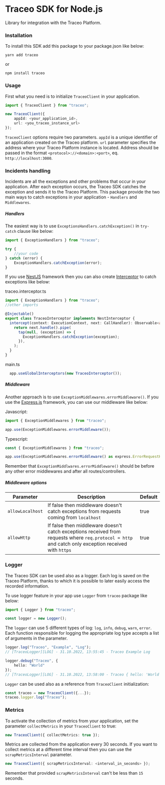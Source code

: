 # Traceo SDK for Node.js
Library for integration with the Traceo Platform.

### Installation
To install this SDK add this package to your package.json like below:
```
yarn add traceo
```
or
```
npm install traceo
```

### Usage
First what you need is to initialize `TraceoClient` in your application.
```ts
import { TraceoClient } from "traceo";

new TraceoClient({
    appId: <your_application_id>,
    url: <you_traceo_instance_url>
});
```

`TraceoClient` options require two parameters. `appId` is a unique identifier of an application created on the Traceo platform. `url` parameter specifies the address where your Traceo Platform instance is located. Address should be passed in the format `<protocol>://<domain>:<port>`, eq. `http://localhost:3000`.

### Incidents handling
Incidents are all the exceptions and other problems that occur in your application. After each exception occurs, the Traceo SDK catches the exception and sends it to the Traceo Platform. This package provide the two main ways to catch exceptions in your application - `Handlers` and `Middlewares`.

##### Handlers
The easiest way is to use `ExceptionsHandlers.catchException()` in `try-catch` clause like below:
```ts
import { ExceptionHandlers } from "traceo";

try {
    //your code
} catch (error) {
    ExceptionHandlers.catchException(error);
}
```

If you use [NestJS](https://nestjs.com/) framework then you can also create [Interceptor](https://docs.nestjs.com/interceptors) to catch exceptions like below:

traceo.interceptor.ts
```ts
import { ExceptionHandlers } from "traceo";
//other imports

@Injectable()
export class TraceoInterceptor implements NestInterceptor {
  intercept(context: ExecutionContext, next: CallHandler): Observable<any> {
    return next.handle().pipe(
      tap(null, (exception) => {
        ExceptionHandlers.catchException(exception);
      }),
    );
  }
}
```

main.ts
```ts
  app.useGlobalInterceptors(new TraceoInterceptor());
```

##### Middleware
Another approach is to use `ExceptionMiddlewares.errorMiddleware()`. If you use the [Express.js](https://expressjs.com/) framework, you can use our middleware like below:

Javascript:
```js
import { ExceptionMiddlewares } from "traceo";

app.use(ExceptionMiddlewares.errorMiddleware());
```

Typescript:
```ts
const { ExceptionMiddlewares } from "traceo";

app.use(ExceptionMiddlewares.errorMiddleware() as express.ErrorRequestHandler);
```

Remember that `ExceptionMiddlwares.errorMiddleware()` should be before any other error middlewares and after all routes/controllers.

##### Middleware options


| Parameter  | Description   | Default |
|---|---|---|
| `allowLocalhost`  | If false then middleware doesn't catch exceptions from requests coming from `localhost` | true |
|  `allowHttp` | If false then middleware doesn't catch exceptions received from requests where `req.protocol = http` and catch only exception received with `https`  |    true|

### Logger
The Traceo SDK can be used also as a logger. Each log is saved on the Traceo Platform, thanks to which it is possible to later easily access the recorded information.

To use logger feature in your app use `Logger` from `traceo` package like below:
```ts
import { Logger } from "traceo";

const logger = new Logger();
```

The `logger` can use 5 different types of log: `log`, `info`, `debug`, `warn`, `error`. Each function responsible for logging the appropriate log type accepts a list of arguments in the parameter.
```ts
logger.log("Traceo", "Example", "Log");
// [TraceoLogger][LOG] - 31.10.2022, 13:55:45 - Traceo Example Log

logger.debug("Traceo", {
    hello: "World"
});
// [TraceoLogger][LOG] - 31.10.2022, 13:58:00 - Traceo { hello: 'World' }
```
`Logger` can be used also as a reference from `TraceoClient` initialization:
```ts
const traceo = new TraceoClient({...});
traceo.logger.log("Traceo");
```
### Metrics
To activate the collection of metrics from your application, set the parameter `collectMetrics` in your `TraceoClient` to true:

```ts
new TraceoClient({ collectMetrics: true });
```
Metrics are collected from the application every 30 seconds. If you want to collect metrics at a different time interval then you can use the `scrapMetricsInterval` parameter.

```ts
new TraceoClient({ scrapMetricsInterval: <interval_in_seconds> });
```

Remember that provided `scrapMetricsInterval` can't be less than `15` seconds.
